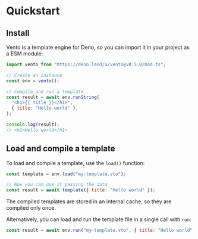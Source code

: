 # Quickstart

## Install

Vento is a template engine for Deno, so you can import it in your project as a
ESM module:

```js
import vento from "https://deno.land/x/vento@v0.5.0/mod.ts";

// Create an instance
const env = vento();

// Compile and run a template
const result = await env.runString(
  "<h1>{{ title }}</h1>",
  { title: "Hello world" },
);

console.log(result);
// <h1>Hello world</h1>
```

## Load and compile a template

To load and compile a template, use the `load()` function:

```js
const template = env.load("my-template.vto");

// Now you can use it passing the data
const result = await template({ title: "Hello world" });
```

The compiled templates are stored in an internal cache, so they are compiled
only once.

Alternatively, you can load and run the template file in a single call with
`run`:

```js
const result = await env.run("my-template.vto", { title: "Hello world" });
```
